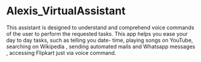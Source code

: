 # Alexis_VirtualAssistant
This assistant is designed to understand and comprehend voice commands of the user to perform the requested tasks. This app helps you ease your day to day tasks, such as telling you date- time, playing songs on YouTube, searching on Wikipedia , sending automated mails and Whatsapp messages , accessing Flipkart just via voice command.
